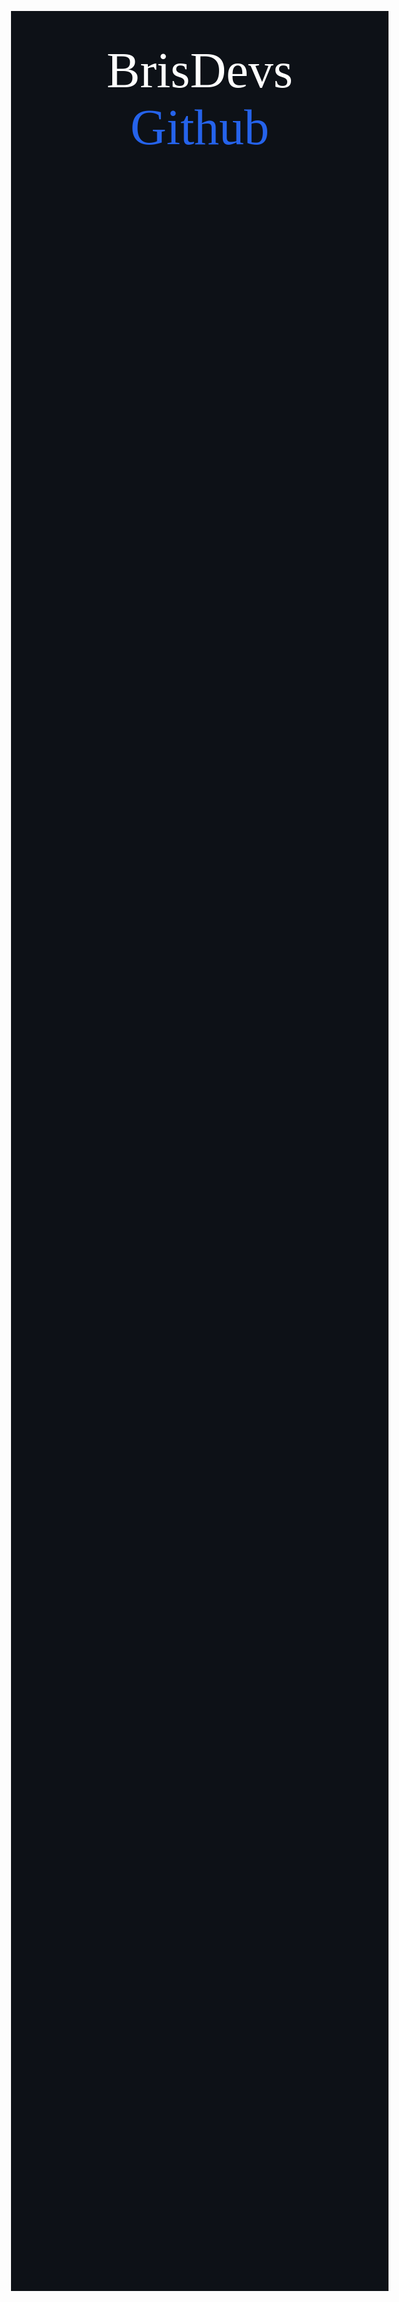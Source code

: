 <body style="background-color: #0d1117; text-align: center; margin: 11rem;">
    <div style="color: white; font-size: 5rem; font-family: 'Quicksand'; ">BrisDevs <span style="color: #2563eb;">Github</span> </div>
</body>
